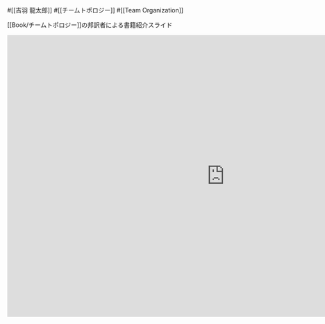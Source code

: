 #[[吉羽 龍太郎]] #[[チームトポロジー]] #[[Team Organization]]

[[Book/チームトポロジー]]の邦訳者による書籍紹介スライド

<iframe scrolling="no" frameborder="no" width="1000" height="650" src="https://slide.meguro.ryuzee.com/html_player/109?prefix=jsbe97a889fc13e7fa6e6b08aaf023c96a"></iframe>
